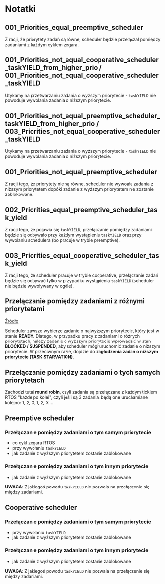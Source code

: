 # Notatki

## 001_Priorities_equal_preemptive_scheduler

Z racji, że priorytety zadań są równe, scheduler będzie przełączał pomiędzy zadaniami z każdym cyklem zegara.

## 001_Priorities_not_equal_cooperative_scheduler_taskYIELD_from_higher_prio / 001_Priorities_not_equal_cooperative_scheduler_taskYIELD

Utykamy na przetwarzaniu zadania o wyższym priorytecie - `taskYIELD` nie powoduje wywołania zadania o niższym priorytecie.

## 001_Priorities_not_equal_preemptive_scheduler_taskYIELD_from_higher_prio / 003_Priorities_not_equal_cooperative_scheduler_taskYIELD

Utykamy na przetwarzaniu zadania o wyższym priorytecie - `taskYIELD` nie powoduje wywołania zadania o niższym priorytecie.

## 001_Priorities_not_equal_preemptive_scheduler

Z racji tego, że priorytety nie są równe, scheduler nie wywoała zadania z niższym priorytetem dopóki zadanie z wyższym priorytetem nie zostanie zablokowane.

## 002_Priorities_equal_preemptive_scheduler_task_yield

Z racji tego, że pojawia się `taskYIELD`, przełączanie pomiędzy zadaniami będzie się odbywało przy każdym wystąpieniu `taskYIELD` oraz przy wywołaniu schedulera (bo pracuje w trybie preemptive).

## 003_Priorities_equal_cooperative_scheduler_task_yield

Z racji tego, że scheduler pracuje w trybie cooperative, przełączanie zadań będzie się odbywać tylko w przypadku wystąpienia `taskYIELD` (scheduler nie będzie wywoływany w ogóle).


## Przełączanie pomiędzy zadaniami z różnymi priorytetami

[Źródło](https://www.freertos.org/single-core-amp-smp-rtos-scheduling.html)

Scheduler zawsze wybierze zadanie o najwyższym priorytecie, który jest w stanie __READY__.
Dlatego, w przypadku pracy z zadaniami o różnych priorytetach, należy zadanie o wyższym priorytecie
wprowadzić w stan __BLOCKED / SUSPENDED__, aby scheduler mógł uruchomić zadanie o niższym priorytecie.
W przeciwnym razie, dojdzie do __zagłodzenia zadań o niższym priorytecie (TASK STARVATION)__.

## Przełączanie pomiędzy zadaniami o tych samych priorytetach

Zachodzi tutaj __round robin__, czyli zadania są przełączane z każdym tickiem RTOS "każde po kolei",
czyli jeśli są 3 zadania, będą one uruchamiane kolejno: _1, 2, 3, 1, 2, 3..._.

## Preemptive scheduler

### Przełączanie pomiędzy zadaniami o tym samym priorytecie

- co cykl zegara RTOS
- przy wywołaniu `taskYIELD`
- jak zadanie z wyższym priorytetem zostanie zablokowane

### Przełączanie pomiędzy zadaniami o tym innym priorytecie

- jak zadanie z wyższym priorytetem zostanie zablokowane

__UWAGA__: Z jakiegoś powodu `taskYIELD` nie pozwala na przełączenie się między zadaniami.

## Cooperative scheduler

### Przełączanie pomiędzy zadaniami o tym samym priorytecie

- przy wywołaniu `taskYIELD`
- jak zadanie z wyższym priorytetem zostanie zablokowane

### Przełączanie pomiędzy zadaniami o tym innym priorytecie

- jak zadanie z wyższym priorytetem zostanie zablokowane

__UWAGA__: Z jakiegoś powodu `taskYIELD` nie pozwala na przełączenie się między zadaniami.